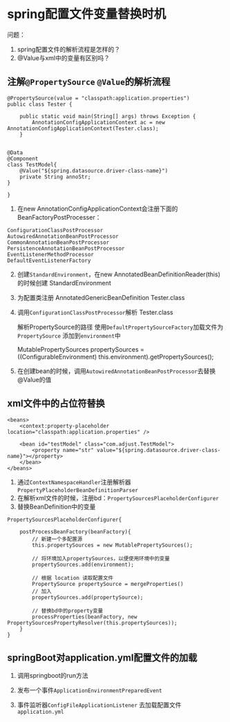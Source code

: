 # spring配置文件变量替换时机

问题：
1. spring配置文件的解析流程是怎样的？
2. @Value与xml中的变量有区别吗？

	
	
## 注解`@PropertySource` `@Value`的解析流程

```
@PropertySource(value = "classpath:application.properties")
public class Tester {

	public static void main(String[] args) throws Exception {
		AnnotationConfigApplicationContext ac = new AnnotationConfigApplicationContext(Tester.class);
	}


@Data
@Component
class TestModel{
    @Value("${spring.datasource.driver-class-name}")
    private String annoStr;
}

}
```

1. 在new AnnotationConfigApplicationContext会注册下面的BeanFactoryPostProcesser：
```
ConfigurationClassPostProcessor
AutowiredAnnotationBeanPostProcessor
CommonAnnotationBeanPostProcessor
PersistenceAnnotationBeanPostProcessor
EventListenerMethodProcessor
DefaultEventListenerFactory
```



2. 创建`StandardEnvironment`，在new AnnotatedBeanDefinitionReader(this) 的时候创建 StandardEnvironment
3. 为配置类注册 AnnotatedGenericBeanDefinition Tester.class

4. 调用`ConfigurationClassPostProcessor`解析 Tester.class

	解析PropertySource的路径
	使用`DefaultPropertySourceFactory`加载文件为`PropertySource`
	添加到`environment`中
	
	MutablePropertySources propertySources = ((ConfigurableEnvironment) this.environment).getPropertySources();
	
5. 在创建bean的时候，调用`AutowiredAnnotationBeanPostProcessor`去替换@Value的值


## xml文件中的占位符替换


```
<beans>
	<context:property-placeholder location="classpath:application.properties" />
	
	<bean id="testModel" class="com.adjust.TestModel">
		<property name="str" value="${spring.datasource.driver-class-name}"></property>
	</bean>
</beans>
```

1. 通过`ContextNamespaceHandler`注册解析器`PropertyPlaceholderBeanDefinitionParser`
2. 在解析xml文件的时候，注册bd：`PropertySourcesPlaceholderConfigurer`
3. 替换BeanDefinition中的变量

```
PropertySourcesPlaceholderConfigurer{

	postProcessBeanFactory(beanFactory){
		// 新建一个多配置源
		this.propertySources = new MutablePropertySources();
		
		// 将环境加入propertySources，以便使用环境中的变量
		propertySources.add(environment);
		
		// 根据 location 读取配置文件
		PropertySource propertySource = mergeProperties()
		// 加入
		propertySources.add(propertySource);
		
		// 替换bd中的property变量
		processProperties(beanFactory, new PropertySourcesPropertyResolver(this.propertySources));
	}
}
```


## springBoot对application.yml配置文件的加载


1. 调用springboot的run方法

2. 发布一个事件`ApplicationEnvironmentPreparedEvent`

3. 事件监听器`ConfigFileApplicationListener` 去加载配置文件`application.yml`


